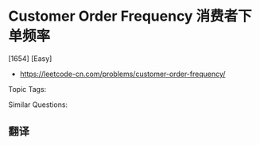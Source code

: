 # Customer Order Frequency 消费者下单频率

[1654] [Easy]

- https://leetcode-cn.com/problems/customer-order-frequency/

Topic Tags:

Similar Questions:

## 翻译
